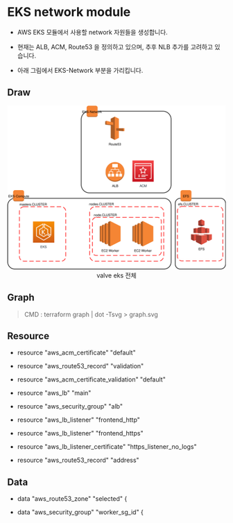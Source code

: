 # EKS network module

* AWS EKS 모듈에서 사용할 network 자원들을 생성합니다.

* 현재는 ALB, ACM, Route53 을 정의하고 있으며, 추후 NLB 추가를 고려하고 있습니다.

* 아래 그림에서 EKS-Network 부분을 가리킵니다.

## Draw

<span style="display:block;text-align:center">![](./img/img-draw-valve-eks-4steps.svg)</span>
<span style="display:block;text-align:center">valve eks 전체</span>

## Graph

> CMD : terraform graph | dot -Tsvg > graph.svg

## Resource

* resource "aws_acm_certificate" "default"

* resource "aws_route53_record" "validation"

* resource "aws_acm_certificate_validation" "default"

* resource "aws_lb" "main"

* resource "aws_security_group" "alb" 

* resource "aws_lb_listener" "frontend_http"

* resource "aws_lb_listener" "frontend_https"

* resource "aws_lb_listener_certificate" "https_listener_no_logs" 

* resource "aws_route53_record" "address"

## Data

* data "aws_route53_zone" "selected" {
  
* data "aws_security_group" "worker_sg_id" {